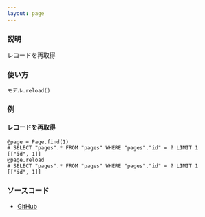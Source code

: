 ```yaml
---
layout: page
---
```

### 説明
レコードを再取得

### 使い方
    モデル.reload()

### 例
#### レコードを再取得
    @page = Page.find(1)
    # SELECT "pages".* FROM "pages" WHERE "pages"."id" = ? LIMIT 1  [["id", 1]]
    @page.reload
    # SELECT "pages".* FROM "pages" WHERE "pages"."id" = ? LIMIT 1  [["id", 1]]

### ソースコード
* [GitHub](https://github.com/rails/rails/blob/f33d52c95217212cbacc8d5e44b5a8e3cdc6f5b3/activerecord/lib/active_record/associations/collection_proxy.rb#L1061)